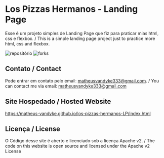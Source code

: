 # Los Pizzas Hermanos - Landing Page

Esse é um projeto simples de Landing Page que fiz para praticar mias html, css e flexbox. / This is a simple landing page project just to practice more html, css and flexbox.


![repositório](https://img.shields.io/github/repo-size/matheus-vandyke/los-pizzas-hermanos-LP) ![forks](https://img.shields.io/github/forks/matheus-vandyke/los-pizzas-hermanos-LP?style=social)

## Contato / Contact

Pode entrar em contato pelo email: matheusvandyke333@gmail.com. / You can contact me via email: matheusvandyke333@gmail.com

## Site Hospedado / Hosted Website

https://matheus-vandyke.github.io/los-pizzas-hermanos-LP/index.html

## Licença / License

O Código desse site é aberto e licenciado sob a licença Apache v2. / The code on this website is open source and licensed under the Apache v2 License
